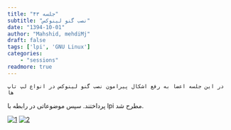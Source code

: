 ```yaml
---
title: "جلسه ۴۳"
subtitle: "نصب گنو لینوکس"
date: "1394-10-01"
author: "Mahshid, mehdiMj"
draft: false
tags: ['lpi', 'GNU Linux']
categories:
    - "sessions"
readmore: true
---
```

    در این جلسه اعضا به رفع اشکال پیرامون نصب گنو لینوکس در انواع لپ تاپ ها
پرداختند. سپس موضوعاتی در رابطه با lpi مطرح شد.

[![1](../../img/9b8e18c6-fdbb-11e6-86dd-a088b4d860141488289289.18717.jpeg)](img/9b8e18c6-fdbb-11e6-86dd-a088b4d860141488289289.18717.jpeg)
[![2](../../img/9b8e1a9c-fdbb-11e6-86dd-a088b4d860141488289289.1872015.jpeg)](img/9b8e1a9c-fdbb-11e6-86dd-a088b4d860141488289289.1872015.jpeg)
